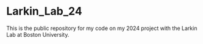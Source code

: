 # Larkin_Lab_24
This is the public repository for my code on my 2024 project with the Larkin Lab at Boston University.
